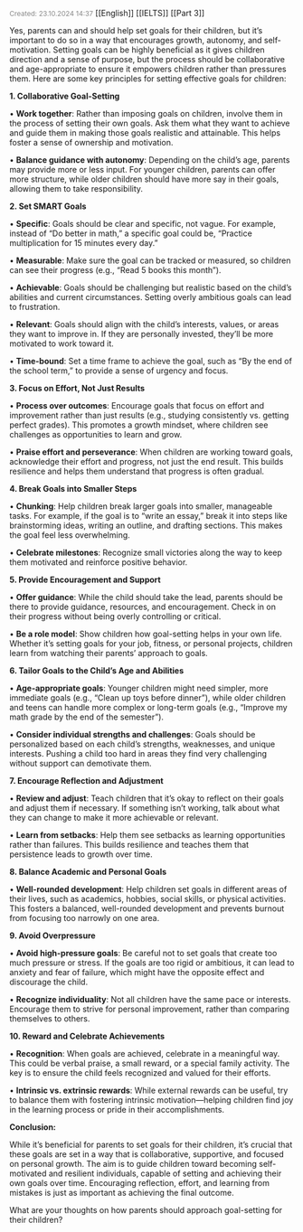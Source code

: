 <span style="font-size:12px; color:#888888;">Created: 23.10.2024 14:37</span>
[[English]] [[IELTS]] [[Part 3]]

Yes, parents can and should help set goals for their children, but it’s important to do so in a way that encourages growth, autonomy, and self-motivation. Setting goals can be highly beneficial as it gives children direction and a sense of purpose, but the process should be collaborative and age-appropriate to ensure it empowers children rather than pressures them. Here are some key principles for setting effective goals for children:

  

**1. Collaborative Goal-Setting**

  

• **Work together**: Rather than imposing goals on children, involve them in the process of setting their own goals. Ask them what they want to achieve and guide them in making those goals realistic and attainable. This helps foster a sense of ownership and motivation.

• **Balance guidance with autonomy**: Depending on the child’s age, parents may provide more or less input. For younger children, parents can offer more structure, while older children should have more say in their goals, allowing them to take responsibility.

  

**2. Set SMART Goals**

  

• **Specific**: Goals should be clear and specific, not vague. For example, instead of “Do better in math,” a specific goal could be, “Practice multiplication for 15 minutes every day.”

• **Measurable**: Make sure the goal can be tracked or measured, so children can see their progress (e.g., “Read 5 books this month”).

• **Achievable**: Goals should be challenging but realistic based on the child’s abilities and current circumstances. Setting overly ambitious goals can lead to frustration.

• **Relevant**: Goals should align with the child’s interests, values, or areas they want to improve in. If they are personally invested, they’ll be more motivated to work toward it.

• **Time-bound**: Set a time frame to achieve the goal, such as “By the end of the school term,” to provide a sense of urgency and focus.

  

**3. Focus on Effort, Not Just Results**

  

• **Process over outcomes**: Encourage goals that focus on effort and improvement rather than just results (e.g., studying consistently vs. getting perfect grades). This promotes a growth mindset, where children see challenges as opportunities to learn and grow.

• **Praise effort and perseverance**: When children are working toward goals, acknowledge their effort and progress, not just the end result. This builds resilience and helps them understand that progress is often gradual.

  

**4. Break Goals into Smaller Steps**

  

• **Chunking**: Help children break larger goals into smaller, manageable tasks. For example, if the goal is to “write an essay,” break it into steps like brainstorming ideas, writing an outline, and drafting sections. This makes the goal feel less overwhelming.

• **Celebrate milestones**: Recognize small victories along the way to keep them motivated and reinforce positive behavior.

  

**5. Provide Encouragement and Support**

  

• **Offer guidance**: While the child should take the lead, parents should be there to provide guidance, resources, and encouragement. Check in on their progress without being overly controlling or critical.

• **Be a role model**: Show children how goal-setting helps in your own life. Whether it’s setting goals for your job, fitness, or personal projects, children learn from watching their parents’ approach to goals.

  

**6. Tailor Goals to the Child’s Age and Abilities**

  

• **Age-appropriate goals**: Younger children might need simpler, more immediate goals (e.g., “Clean up toys before dinner”), while older children and teens can handle more complex or long-term goals (e.g., “Improve my math grade by the end of the semester”).

• **Consider individual strengths and challenges**: Goals should be personalized based on each child’s strengths, weaknesses, and unique interests. Pushing a child too hard in areas they find very challenging without support can demotivate them.

  

**7. Encourage Reflection and Adjustment**

  

• **Review and adjust**: Teach children that it’s okay to reflect on their goals and adjust them if necessary. If something isn’t working, talk about what they can change to make it more achievable or relevant.

• **Learn from setbacks**: Help them see setbacks as learning opportunities rather than failures. This builds resilience and teaches them that persistence leads to growth over time.

  

**8. Balance Academic and Personal Goals**

  

• **Well-rounded development**: Help children set goals in different areas of their lives, such as academics, hobbies, social skills, or physical activities. This fosters a balanced, well-rounded development and prevents burnout from focusing too narrowly on one area.

  

**9. Avoid Overpressure**

  

• **Avoid high-pressure goals**: Be careful not to set goals that create too much pressure or stress. If the goals are too rigid or ambitious, it can lead to anxiety and fear of failure, which might have the opposite effect and discourage the child.

• **Recognize individuality**: Not all children have the same pace or interests. Encourage them to strive for personal improvement, rather than comparing themselves to others.

  

**10. Reward and Celebrate Achievements**

  

• **Recognition**: When goals are achieved, celebrate in a meaningful way. This could be verbal praise, a small reward, or a special family activity. The key is to ensure the child feels recognized and valued for their efforts.

• **Intrinsic vs. extrinsic rewards**: While external rewards can be useful, try to balance them with fostering intrinsic motivation—helping children find joy in the learning process or pride in their accomplishments.

  

**Conclusion:**

  

While it’s beneficial for parents to set goals for their children, it’s crucial that these goals are set in a way that is collaborative, supportive, and focused on personal growth. The aim is to guide children toward becoming self-motivated and resilient individuals, capable of setting and achieving their own goals over time. Encouraging reflection, effort, and learning from mistakes is just as important as achieving the final outcome.

  

What are your thoughts on how parents should approach goal-setting for their children?